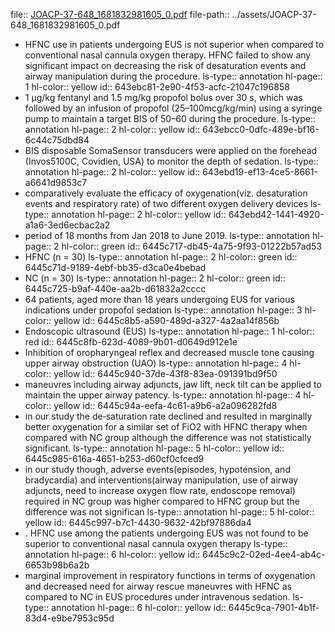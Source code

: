 file:: [JOACP-37-648_1681832981605_0.pdf](../assets/JOACP-37-648_1681832981605_0.pdf)
file-path:: ../assets/JOACP-37-648_1681832981605_0.pdf

- HFNC use in patients undergoing EUS is not superior when compared to conventional nasal cannula oxygen therapy. HFNC failed to show any significant impact on decreasing the risk of desaturation events and airway manipulation during the procedure.
  ls-type:: annotation
  hl-page:: 1
  hl-color:: yellow
  id:: 643ebc81-2e90-4f53-acfc-21047c196858
- 1 μg/kg fentanyl and 1.5 mg/kg propofol bolus over 30 s, which was followed by an infusion of propofol (25–100mcg/kg/min) using a syringe pump to maintain a target BIS of 50–60 during the procedure. 
  ls-type:: annotation
  hl-page:: 2
  hl-color:: yellow
  id:: 643ebcc0-0dfc-489e-bf16-6c44c75dbd84
- BIS disposable SomaSensor transducers were applied on the forehead (Invos5100C, Covidien, USA) to monitor the depth of sedation.
  ls-type:: annotation
  hl-page:: 2
  hl-color:: yellow
  id:: 643ebd19-ef13-4ce5-8661-a6641d9853c7
- comparatively evaluate the efficacy of oxygenation(viz. desaturation events and respiratory rate) of two different oxygen delivery devices
  ls-type:: annotation
  hl-page:: 2
  hl-color:: yellow
  id:: 643ebd42-1441-4920-a1a6-3ed6ecbac2a2
- period of 18 months from Jan 2018 to June 2019.
  ls-type:: annotation
  hl-page:: 2
  hl-color:: green
  id:: 6445c717-db45-4a75-9f93-01222b57ad53
- HFNC (n = 30)
  ls-type:: annotation
  hl-page:: 2
  hl-color:: green
  id:: 6445c71d-9189-4ebf-bb35-d3ca0e4bebad
- NC (n = 30) 
  ls-type:: annotation
  hl-page:: 2
  hl-color:: green
  id:: 6445c725-b9af-440e-aa2b-d61832a2cccc
- 64 patients, aged more than 18 years undergoing EUS for various indications under propofol sedation 
  ls-type:: annotation
  hl-page:: 3
  hl-color:: yellow
  id:: 6445c8b5-a590-489d-a327-4a2aa14f856b
- Endoscopic ultrasound (EUS) 
  ls-type:: annotation
  hl-page:: 1
  hl-color:: red
  id:: 6445c8fb-623d-4089-9b01-d0649d912e1e
- Inhibition of oropharyngeal reflex and decreased muscle tone causing upper airway obstruction (UAO) 
  ls-type:: annotation
  hl-page:: 4
  hl-color:: yellow
  id:: 6445c940-37de-43f8-83ea-091391bd9f50
- maneuvres including airway adjuncts, jaw lift, neck tilt can be applied to maintain the upper airway patency.
  ls-type:: annotation
  hl-page:: 4
  hl-color:: yellow
  id:: 6445c94a-eefa-4c61-a9b6-a2a096282fd8
- in our study the de‑saturation rate declined and resulted in marginally better oxygenation for a similar set of FiO2 with HFNC therapy when compared with NC group although the difference was not statistically significant.
  ls-type:: annotation
  hl-page:: 5
  hl-color:: yellow
  id:: 6445c985-616a-4651-b253-d60cf0cfced9
- in our study though, adverse events(episodes, hypotension, and bradycardia) and interventions(airway manipulation, use of airway adjuncts, need to increase oxygen flow rate, endoscope removal) required in NC group was higher compared to HFNC group but the difference was not significan
  ls-type:: annotation
  hl-page:: 5
  hl-color:: yellow
  id:: 6445c997-b7c1-4430-9632-42bf97886da4
- . HFNC use among the patients undergoing EUS was not found to be superior to conventional nasal cannula oxygen therapy
  ls-type:: annotation
  hl-page:: 6
  hl-color:: yellow
  id:: 6445c9c2-02ed-4ee4-ab4c-6653b98b6a2b
- marginal improvement in respiratory functions in terms of oxygenation and decreased need for airway rescue maneuvres with HFNC as compared to NC in EUS procedures under intravenous sedation.
  ls-type:: annotation
  hl-page:: 6
  hl-color:: yellow
  id:: 6445c9ca-7901-4b1f-83d4-e9be7953c95d